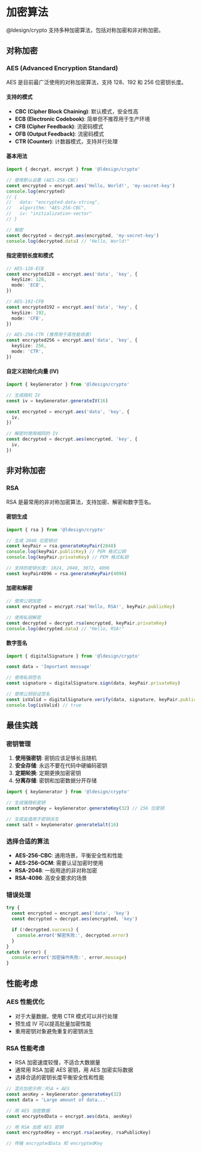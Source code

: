 # 加密算法

@ldesign/crypto 支持多种加密算法，包括对称加密和非对称加密。

## 对称加密

### AES (Advanced Encryption Standard)

AES 是目前最广泛使用的对称加密算法，支持 128、192 和 256 位密钥长度。

#### 支持的模式

- **CBC (Cipher Block Chaining)**: 默认模式，安全性高
- **ECB (Electronic Codebook)**: 简单但不推荐用于生产环境
- **CFB (Cipher Feedback)**: 流密码模式
- **OFB (Output Feedback)**: 流密码模式
- **CTR (Counter)**: 计数器模式，支持并行处理

#### 基本用法

```typescript
import { decrypt, encrypt } from '@ldesign/crypto'

// 使用默认设置 (AES-256-CBC)
const encrypted = encrypt.aes('Hello, World!', 'my-secret-key')
console.log(encrypted)
// {
//   data: "encrypted-data-string",
//   algorithm: "AES-256-CBC",
//   iv: "initialization-vector"
// }

// 解密
const decrypted = decrypt.aes(encrypted, 'my-secret-key')
console.log(decrypted.data) // "Hello, World!"
```

#### 指定密钥长度和模式

```typescript
// AES-128-ECB
const encrypted128 = encrypt.aes('data', 'key', {
  keySize: 128,
  mode: 'ECB',
})

// AES-192-CFB
const encrypted192 = encrypt.aes('data', 'key', {
  keySize: 192,
  mode: 'CFB',
})

// AES-256-CTR (推荐用于高性能场景)
const encrypted256 = encrypt.aes('data', 'key', {
  keySize: 256,
  mode: 'CTR',
})
```

#### 自定义初始化向量 (IV)

```typescript
import { keyGenerator } from '@ldesign/crypto'

// 生成随机 IV
const iv = keyGenerator.generateIV(16)

const encrypted = encrypt.aes('data', 'key', {
  iv,
})

// 解密时使用相同的 IV
const decrypted = decrypt.aes(encrypted, 'key', {
  iv,
})
```

## 非对称加密

### RSA

RSA 是最常用的非对称加密算法，支持加密、解密和数字签名。

#### 密钥生成

```typescript
import { rsa } from '@ldesign/crypto'

// 生成 2048 位密钥对
const keyPair = rsa.generateKeyPair(2048)
console.log(keyPair.publicKey) // PEM 格式公钥
console.log(keyPair.privateKey) // PEM 格式私钥

// 支持的密钥长度: 1024, 2048, 3072, 4096
const keyPair4096 = rsa.generateKeyPair(4096)
```

#### 加密和解密

```typescript
// 使用公钥加密
const encrypted = encrypt.rsa('Hello, RSA!', keyPair.publicKey)

// 使用私钥解密
const decrypted = decrypt.rsa(encrypted, keyPair.privateKey)
console.log(decrypted.data) // "Hello, RSA!"
```

#### 数字签名

```typescript
import { digitalSignature } from '@ldesign/crypto'

const data = 'Important message'

// 使用私钥签名
const signature = digitalSignature.sign(data, keyPair.privateKey)

// 使用公钥验证签名
const isValid = digitalSignature.verify(data, signature, keyPair.publicKey)
console.log(isValid) // true
```

## 最佳实践

### 密钥管理

1. **使用强密钥**: 密钥应该足够长且随机
2. **安全存储**: 永远不要在代码中硬编码密钥
3. **定期轮换**: 定期更换加密密钥
4. **分离存储**: 密钥和加密数据分开存储

```typescript
import { keyGenerator } from '@ldesign/crypto'

// 生成强随机密钥
const strongKey = keyGenerator.generateKey(32) // 256 位密钥

// 生成盐值用于密钥派生
const salt = keyGenerator.generateSalt(16)
```

### 选择合适的算法

- **AES-256-CBC**: 通用场景，平衡安全性和性能
- **AES-256-GCM**: 需要认证加密时使用
- **RSA-2048**: 一般用途的非对称加密
- **RSA-4096**: 高安全要求的场景

### 错误处理

```typescript
try {
  const encrypted = encrypt.aes('data', 'key')
  const decrypted = decrypt.aes(encrypted, 'key')

  if (!decrypted.success) {
    console.error('解密失败:', decrypted.error)
  }
}
catch (error) {
  console.error('加密操作失败:', error.message)
}
```

## 性能考虑

### AES 性能优化

- 对于大量数据，使用 CTR 模式可以并行处理
- 预生成 IV 可以提高批量加密性能
- 重用密钥对象避免重复的密钥派生

### RSA 性能考虑

- RSA 加密速度较慢，不适合大数据量
- 通常用 RSA 加密 AES 密钥，用 AES 加密实际数据
- 选择合适的密钥长度平衡安全性和性能

```typescript
// 混合加密示例：RSA + AES
const aesKey = keyGenerator.generateKey(32)
const data = 'Large amount of data...'

// 用 AES 加密数据
const encryptedData = encrypt.aes(data, aesKey)

// 用 RSA 加密 AES 密钥
const encryptedKey = encrypt.rsa(aesKey, rsaPublicKey)

// 传输 encryptedData 和 encryptedKey
```
